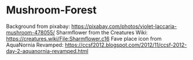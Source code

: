 # Mushroom-Forest

Background from pixabay: https://pixabay.com/photos/violet-laccaria-mushroom-478055/
Sharmflower from the Creatures Wiki: https://creatures.wiki/File:Sharmflower.c16
Fave place icon from AquaNornia Revamped: https://ccsf2012.blogspot.com/2012/11/ccsf-2012-day-2-aquanornia-revamped.html
